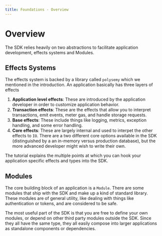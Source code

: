 ```yaml
---
title: Foundations - Overview
---
```


# Overview

The SDK relies heavily on two abstractions to facilitate application development, effects systems and Modules. 

## Effects Systems

The effects system is backed by a library called `polysemy` which we mentioned in the introduction. An application basically has three layers of effects

1. **Application level effects**: These are introduced by the application developer in order to customize application behavior.
2. **Transaction effects**: These are the effects that allow you to interpret transactions, emit events, meter gas, and handle storage requests.
3. **Base effects**: These include things like logging, metrics, exception handling, and some error handling.
4. **Core effects**: These are largely internal and used to interpet the other effects to `IO`. There are a two different core options available in the SDK (distinguished by a an in-memory versus production database), but the more advanced developer might wish to write their own.

The tutorial explains the multiple points at which you can hook your application specific effects and types into the SDK.

## Modules

The core building block of an application is a `Module`. There are some modules that ship with the SDK and make up a kind of standard library. These modules are of general utility, like dealing with things like authentication or tokens, and are considered to be safe.

The most useful part of the SDK is that you are free to define your own modules, or depend on other third party modules outside the SDK. Since they all have the same type, they all easily compose into larger applications as standalone components or dependencies.
